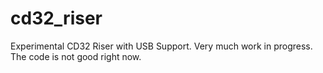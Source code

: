 # cd32_riser

Experimental CD32 Riser with USB Support. Very much work in progress. The code is not good right now. 






